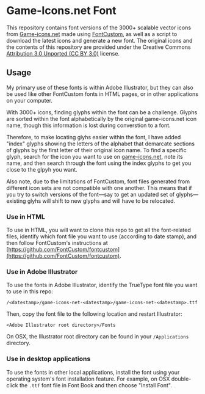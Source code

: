 # Game-Icons.net Font

This repository contains font versions of the 3000+ scalable vector icons from [Game-icons.net](http://game-icons.net) made using [FontCustom](https://github.com/FontCustom/fontcustom), as well as a script to download the latest icons and generate a new font. The original icons and the contents of this repository are provided under the Creative Commons [Attribution 3.0 Unported (CC BY 3.0)](https://creativecommons.org/licenses/by/3.0/) license.

## Usage

My primary use of these fonts is within Adobe Illustrator, but they can also be used like other FontCustom fonts in HTML pages, or in other applications on your computer.

With 3000+ icons, finding glyphs within the font can be a challenge. Glyphs are sorted within the font alphabetically by the original game-icons.net icon name, though this information is lost during converstion to a font.

Therefore, to make locating glyhs easier within the font, I have added "index" glyphs showing the letters of the alphabet that demarcate sections of glyphs by the first letter of their original icon name. To find a specific glyph, search for the icon you want to use on [game-icons.net](game-icons.net), note its name, and then search through the font using the index glyphs to get you close to the glpyh you want.

Also note, due to the limitations of FontCustom, font files generated from different icon sets are not compatible with one another. This means that if you try to switch versions of the font—say to get an updated set of glyphs—existing glyhs will shift to new glyphs and will have to be relocated.

### Use in HTML

To use in HTML, you will want to clone this repo to get all the font-related files, identify which font file you want to use (according to date stamp), and then follow FontCustom's instructions at [https://github.com/FontCustom/fontcustom](https://github.com/FontCustom/fontcustom).

### Use in Adobe Illustrator

To use the fonts in Adobe Illustrator, identify the TrueType font file you want to use in this repo:

`/<datestamp>/game-icons-net-<datestamp>/game-icons-net-<datestamp>.ttf`

Then, copy the font file to the following location and restart Illustrator:

	<Adobe Illustrator root directory>/Fonts

On OSX, the Illustrator root directory can be found in your `/Applications` directory.

### Use in desktop applications

To use the fonts in other local applications, install the font using your operating system's font installation feature. For example, on OSX double-click the `.ttf` font file in Font Book and then choose "Install Font".